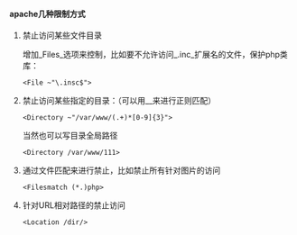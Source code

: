 #### apache几种限制方式

1. 禁止访问某些文件目录

   增加_Files_选项来控制，比如要不允许访问_.inc_扩展名的文件，保护php类库：

   `<File ~"\.insc$">`

2. 禁止访问某些指定的目录：（可以用_<DirectoryMatch>_来进行正则匹配）

   `<Directory ~"/var/www/(.+)*[0-9]{3}">`

   当然也可以写目录全局路径

   `<Directory /var/www/111>`

3. 通过文件匹配来进行禁止，比如禁止所有针对图片的访问

   `<Filesmatch (*.)php>`

4. 针对URL相对路径的禁止访问

   `<Location /dir/>`